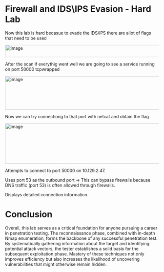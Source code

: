 # Firewall and IDS\IPS Evasion - Hard Lab

Now this lab is hard becasue to evade the IDS/IPS there are allot of flags that need to be used

<img width="1033" height="40" alt="image" src="https://github.com/user-attachments/assets/1045e8c0-06e7-4e96-bc10-364b60aa9021" />

After the scan if everythig went well we are going to see a service running on port 50000 tcpwrapped

<img width="1043" height="110" alt="image" src="https://github.com/user-attachments/assets/eb78c3ee-6315-42ca-a4b8-a8b271526f2a" />

Now we can try connectiong to that port with netcat and obtain the flag

<img width="597" height="132" alt="image" src="https://github.com/user-attachments/assets/4c0f074e-8d5e-431d-99e9-b437d85a30ab" />

 Attempts to connect to port 50000 on 10.129.2.47.
 
 Uses port 53 as the outbound port → This can bypass firewalls because DNS traffic (port 53) is often allowed through firewalls.
 
 Displays detailed connection information.

 # Conclusion
Overall, this lab serves as a critical foundation for anyone pursuing a career in penetration testing. The reconnaissance phase, combined with in-depth Nmap enumeration, forms the backbone of any successful penetration test. By systematically gathering information about the target and identifying potential attack vectors, the tester establishes a solid basis for the subsequent exploitation phase. Mastery of these techniques not only improves efficiency but also increases the likelihood of uncovering vulnerabilities that might otherwise remain hidden.
